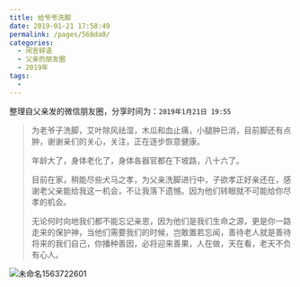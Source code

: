 ```yaml
---
title: 给爷爷洗脚
date: 2019-01-21 17:58:49
permalink: /pages/568da0/
categories:
  - 闲言碎语
  - 父亲的朋友圈
  - 2019年
tags:
  - 
---
```

整理自父亲发的微信朋友圈，分享时间为：`2019年1月21日 19:55`



> 为老爷子洗脚，艾叶除风祛湿，木瓜和血止痛，小腿肿已消，目前脚还有点肿，谢谢亲们的关心，关注，正在逐步恢意健康。
>
> 年龄大了，身体老化了，身体各器官都在下坡路，八十六了。
>
> 目前在家，稍能尽些犬马之孝，为父亲洗脚进行中，子欲孝正好亲还在，感谢老父亲能给我这一机会，不让我落下遗憾。因为他们转眼就不可能给你尽孝的机会。
>
> 无论何时向地我们都不能忘记亲恩，因为他们是我们生命之源，更是你一路走来的保护神，当他们需要我们的时候，岂敢置若忘闻，善待老人就是善待将来的我们自己，你播种善因，必将迎来善果，人在做，天在看，老天不负有心人。

![未命名1563722601](http://t.eryajf.net/imgs/2021/09/326e2ce1cad21472.jpg)